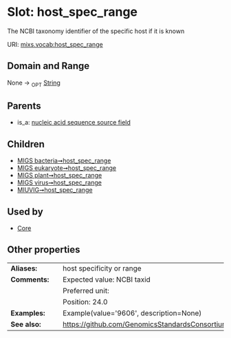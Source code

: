 
# Slot: host_spec_range


The NCBI taxonomy identifier of the specific host if it is known

URI: [mixs.vocab:host_spec_range](https://w3id.org/mixs/vocab/host_spec_range)


## Domain and Range

None ->  <sub>OPT</sub> [String](types/String.md)

## Parents

 *  is_a: [nucleic acid sequence source field](nucleic_acid_sequence_source_field.md)

## Children

 *  [MIGS bacteria➞host_spec_range](MIGS_bacteria_host_spec_range.md)
 *  [MIGS eukaryote➞host_spec_range](MIGS_eukaryote_host_spec_range.md)
 *  [MIGS plant➞host_spec_range](MIGS_plant_host_spec_range.md)
 *  [MIGS virus➞host_spec_range](MIGS_virus_host_spec_range.md)
 *  [MIUVIG➞host_spec_range](MIUVIG_host_spec_range.md)

## Used by

 * [Core](Core.md)

## Other properties

|  |  |  |
| --- | --- | --- |
| **Aliases:** | | host specificity or range |
| **Comments:** | | Expected value: NCBI taxid |
|  | | Preferred unit:  |
|  | | Position: 24.0 |
| **Examples:** | | Example(value='9606', description=None) |
| **See also:** | | https://github.com/GenomicsStandardsConsortium/mixs/issues/66 |

